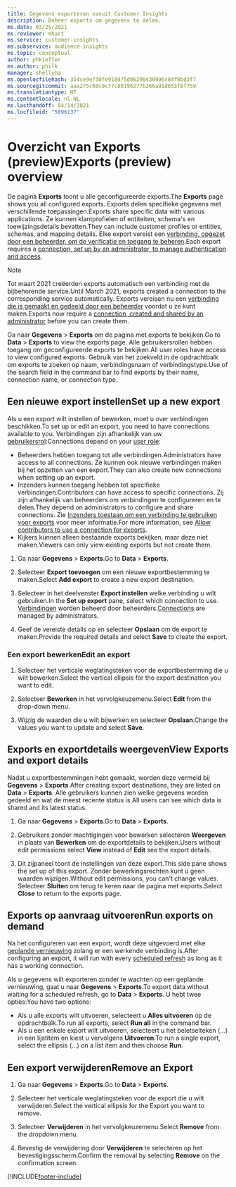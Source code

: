 ```yaml
---
title: Gegevens exporteren vanuit Customer Insights
description: Beheer exports om gegevens te delen.
ms.date: 03/25/2021
ms.reviewer: mhart
ms.service: customer-insights
ms.subservice: audience-insights
ms.topic: conceptual
author: phkieffer
ms.author: philk
manager: shellyha
ms.openlocfilehash: 354ce9ef30fe918975d06290430996c84f8bd3f7
ms.sourcegitcommit: aaa275c60c0c77c88196277b266a91d653f8f759
ms.translationtype: HT
ms.contentlocale: nl-NL
ms.lasthandoff: 04/14/2021
ms.locfileid: "5896137"
---
```

# <a name="exports-preview-overview"></a><span data-ttu-id="34804-103">Overzicht van Exports (preview)</span><span class="sxs-lookup"><span data-stu-id="34804-103">Exports (preview) overview</span></span>

<span data-ttu-id="34804-104">De pagina **Exports** toont u alle geconfigureerde exports.</span><span class="sxs-lookup"><span data-stu-id="34804-104">The **Exports** page shows you all configured exports.</span></span> <span data-ttu-id="34804-105">Exports delen specifieke gegevens met verschillende toepassingen.</span><span class="sxs-lookup"><span data-stu-id="34804-105">Exports share specific data with various applications.</span></span> <span data-ttu-id="34804-106">Ze kunnen klantprofielen of entiteiten, schema's en toewijzingsdetails bevatten.</span><span class="sxs-lookup"><span data-stu-id="34804-106">They can include customer profiles or entities, schemas, and mapping details.</span></span> <span data-ttu-id="34804-107">Elke export vereist een [verbinding, opgezet door een beheerder, om de verificatie en toegang te beheren](connections.md).</span><span class="sxs-lookup"><span data-stu-id="34804-107">Each export requires a [connection, set up by an administrator, to manage authentication and access](connections.md).</span></span>

> [!NOTE]
> <span data-ttu-id="34804-108">Tot maart 2021 creëerden exports automatisch een verbinding met de bijbehorende service.</span><span class="sxs-lookup"><span data-stu-id="34804-108">Until March 2021, exports created a connection to the corresponding service automatically.</span></span> <span data-ttu-id="34804-109">Exports vereisen nu een [verbinding die is gemaakt en gedeeld door een beheerder](connections.md) voordat u ze kunt maken.</span><span class="sxs-lookup"><span data-stu-id="34804-109">Exports now require a [connection, created and shared by an administrator](connections.md) before you can create them.</span></span>

<span data-ttu-id="34804-110">Ga naar **Gegevens** > **Exports** om de pagina met exports te bekijken.</span><span class="sxs-lookup"><span data-stu-id="34804-110">Go to **Data** > **Exports** to view the exports page.</span></span> <span data-ttu-id="34804-111">Alle gebruikersrollen hebben toegang om geconfigureerde exports te bekijken.</span><span class="sxs-lookup"><span data-stu-id="34804-111">All user roles have access to view configured exports.</span></span> <span data-ttu-id="34804-112">Gebruik van het zoekveld in de opdrachtbalk om exports te zoeken op naam, verbindingsnaam of verbindingstype.</span><span class="sxs-lookup"><span data-stu-id="34804-112">Use of the search field in the command bar to find exports by their name, connection name, or connection type.</span></span>

## <a name="set-up-a-new-export"></a><span data-ttu-id="34804-113">Een nieuwe export instellen</span><span class="sxs-lookup"><span data-stu-id="34804-113">Set up a new export</span></span>

<span data-ttu-id="34804-114">Als u een export wilt instellen of bewerken, moet u over verbindingen beschikken.</span><span class="sxs-lookup"><span data-stu-id="34804-114">To set up or edit an export, you need to have connections available to you.</span></span> <span data-ttu-id="34804-115">Verbindingen zijn afhankelijk van uw [gebruikersrol](permissions.md):</span><span class="sxs-lookup"><span data-stu-id="34804-115">Connections depend on your [user role](permissions.md):</span></span>
- <span data-ttu-id="34804-116">Beheerders hebben toegang tot alle verbindingen.</span><span class="sxs-lookup"><span data-stu-id="34804-116">Administrators have access to all connections.</span></span> <span data-ttu-id="34804-117">Ze kunnen ook nieuwe verbindingen maken bij het opzetten van een export.</span><span class="sxs-lookup"><span data-stu-id="34804-117">They can also create new connections when setting up an export.</span></span>
- <span data-ttu-id="34804-118">Inzenders kunnen toegang hebben tot specifieke verbindingen.</span><span class="sxs-lookup"><span data-stu-id="34804-118">Contributors can have access to specific connections.</span></span> <span data-ttu-id="34804-119">Zij zijn afhankelijk van beheerders om verbindingen te configureren en te delen.</span><span class="sxs-lookup"><span data-stu-id="34804-119">They depend on administrators to configure and share connections.</span></span> <span data-ttu-id="34804-120">Zie [Inzenders toestaan om een verbinding te gebruiken voor exports](connections.md#allow-contributors-to-use-a-connection-for-exports) voor meer informatie.</span><span class="sxs-lookup"><span data-stu-id="34804-120">For more information, see [Allow contributors to use a connection for exports](connections.md#allow-contributors-to-use-a-connection-for-exports).</span></span>
- <span data-ttu-id="34804-121">Kijkers kunnen alleen bestaande exports bekijken, maar deze niet maken.</span><span class="sxs-lookup"><span data-stu-id="34804-121">Viewers can only view existing exports but not create them.</span></span>

1. <span data-ttu-id="34804-122">Ga naar **Gegevens** > **Exports**.</span><span class="sxs-lookup"><span data-stu-id="34804-122">Go to **Data** > **Exports**.</span></span>

1. <span data-ttu-id="34804-123">Selecteer **Export toevoegen** om een nieuwe exportbestemming te maken.</span><span class="sxs-lookup"><span data-stu-id="34804-123">Select **Add export** to create a new export destination.</span></span>

1. <span data-ttu-id="34804-124">Selecteer in het deelvenster **Export instellen** welke verbinding u wilt gebruiken.</span><span class="sxs-lookup"><span data-stu-id="34804-124">In the **Set up export** pane, select which connection to use.</span></span> <span data-ttu-id="34804-125">[Verbindingen](connections.md) worden beheerd door beheerders.</span><span class="sxs-lookup"><span data-stu-id="34804-125">[Connections](connections.md) are managed by administrators.</span></span> 

1. <span data-ttu-id="34804-126">Geef de vereiste details op en selecteer **Opslaan** om de export te maken.</span><span class="sxs-lookup"><span data-stu-id="34804-126">Provide the required details and select **Save** to create the export.</span></span>

### <a name="edit-an-export"></a><span data-ttu-id="34804-127">Een export bewerken</span><span class="sxs-lookup"><span data-stu-id="34804-127">Edit an export</span></span>

1. <span data-ttu-id="34804-128">Selecteer het verticale weglatingsteken voor de exportbestemming die u wilt bewerken.</span><span class="sxs-lookup"><span data-stu-id="34804-128">Select the vertical ellipsis for the export destination you want to edit.</span></span>

1. <span data-ttu-id="34804-129">Selecteer **Bewerken** in het vervolgkeuzemenu.</span><span class="sxs-lookup"><span data-stu-id="34804-129">Select **Edit** from the drop-down menu.</span></span>

1. <span data-ttu-id="34804-130">Wijzig de waarden die u wilt bijwerken en selecteer **Opslaan**.</span><span class="sxs-lookup"><span data-stu-id="34804-130">Change the values you want to update and select **Save**.</span></span>

## <a name="view-exports-and-export-details"></a><span data-ttu-id="34804-131">Exports en exportdetails weergeven</span><span class="sxs-lookup"><span data-stu-id="34804-131">View Exports and export details</span></span>

<span data-ttu-id="34804-132">Nadat u exportbestemmingen hebt gemaakt, worden deze vermeld bij **Gegevens** > **Exports**.</span><span class="sxs-lookup"><span data-stu-id="34804-132">After creating export destinations, they are listed on **Data** > **Exports**.</span></span> <span data-ttu-id="34804-133">Alle gebruikers kunnen zien welke gegevens worden gedeeld en wat de meest recente status is.</span><span class="sxs-lookup"><span data-stu-id="34804-133">All users can see which data is shared and its latest status.</span></span>

1. <span data-ttu-id="34804-134">Ga naar **Gegevens** > **Exports**.</span><span class="sxs-lookup"><span data-stu-id="34804-134">Go to **Data** > **Exports**.</span></span>

1. <span data-ttu-id="34804-135">Gebruikers zonder machtigingen voor bewerken selecteren **Weergeven** in plaats van **Bewerken** om de exportdetails te bekijken.</span><span class="sxs-lookup"><span data-stu-id="34804-135">Users without edit permissions select **View** instead of **Edit** see the export details.</span></span>

1. <span data-ttu-id="34804-136">Dit zijpaneel toont de instellingen van deze export.</span><span class="sxs-lookup"><span data-stu-id="34804-136">This side pane shows the set up of this export.</span></span> <span data-ttu-id="34804-137">Zonder bewerkingsrechten kunt u geen waarden wijzigen.</span><span class="sxs-lookup"><span data-stu-id="34804-137">Without edit permissions, you can't change values.</span></span> <span data-ttu-id="34804-138">Selecteer **Sluiten** om terug te keren naar de pagina met exports.</span><span class="sxs-lookup"><span data-stu-id="34804-138">Select **Close** to return to the exports page.</span></span>

## <a name="run-exports-on-demand"></a><span data-ttu-id="34804-139">Exports op aanvraag uitvoeren</span><span class="sxs-lookup"><span data-stu-id="34804-139">Run exports on demand</span></span>

<span data-ttu-id="34804-140">Na het configureren van een export, wordt deze uitgevoerd met elke [geplande vernieuwing](system.md#schedule-tab) zolang er een werkende verbinding is.</span><span class="sxs-lookup"><span data-stu-id="34804-140">After configuring an export, it will run with every [scheduled refresh](system.md#schedule-tab) as long as it has a working connection.</span></span>

<span data-ttu-id="34804-141">Als u gegevens wilt exporteren zonder te wachten op een geplande vernieuwing, gaat u naar **Gegevens** > **Exports**.</span><span class="sxs-lookup"><span data-stu-id="34804-141">To export data without waiting for a scheduled refresh, go to **Data** > **Exports**.</span></span> <span data-ttu-id="34804-142">U hebt twee opties:</span><span class="sxs-lookup"><span data-stu-id="34804-142">You have two options:</span></span>

- <span data-ttu-id="34804-143">Als u alle exports wilt uitvoeren, selecteert u **Alles uitvoeren** op de opdrachtbalk.</span><span class="sxs-lookup"><span data-stu-id="34804-143">To run all exports, select **Run all** in the command bar.</span></span> 
- <span data-ttu-id="34804-144">Als u een enkele export wilt uitvoeren, selecteert u het beletselteken (...) in een lijstitem en kiest u vervolgens **Uitvoeren**.</span><span class="sxs-lookup"><span data-stu-id="34804-144">To run a single export, select the ellipsis (...) on a list item and then choose **Run**.</span></span>

## <a name="remove-an-export"></a><span data-ttu-id="34804-145">Een export verwijderen</span><span class="sxs-lookup"><span data-stu-id="34804-145">Remove an Export</span></span>

1. <span data-ttu-id="34804-146">Ga naar **Gegevens** > **Exports**.</span><span class="sxs-lookup"><span data-stu-id="34804-146">Go to **Data** > **Exports**.</span></span>

1. <span data-ttu-id="34804-147">Selecteer het verticale weglatingsteken voor de export die u wilt verwijderen.</span><span class="sxs-lookup"><span data-stu-id="34804-147">Select the vertical ellipsis for the Export you want to remove.</span></span>

1. <span data-ttu-id="34804-148">Selecteer **Verwijderen** in het vervolgkeuzemenu.</span><span class="sxs-lookup"><span data-stu-id="34804-148">Select **Remove** from the dropdown menu.</span></span>

1. <span data-ttu-id="34804-149">Bevestig de verwijdering door **Verwijderen** te selecteren op het bevestigingsscherm.</span><span class="sxs-lookup"><span data-stu-id="34804-149">Confirm the removal by selecting **Remove** on the confirmation screen.</span></span>


[!INCLUDE[footer-include](../includes/footer-banner.md)]

